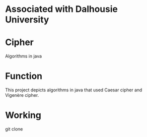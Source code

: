 # Associated with Dalhousie University
# Cipher
Algorithms in java

# Function
This project depicts algorithms in java that used Caesar cipher and Vigenère cipher.

# Working
git clone 
